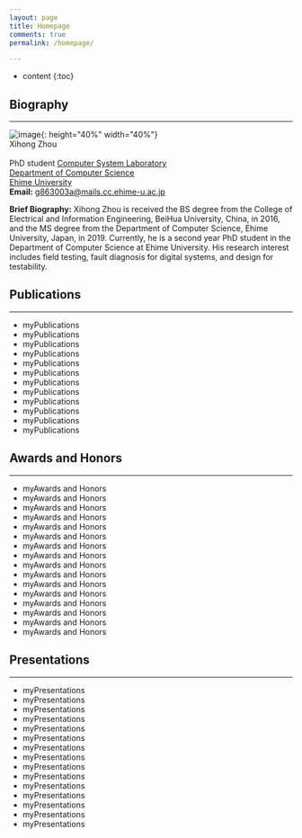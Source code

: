 ```yaml
---
layout: page
title: Homepage
comments: true
permalink: /homepage/

---
```


* content
{:toc}


## Biography

---

![image](https://xihongzhou.github.io/images/zhou.jpg){: height="40%" width="40%"} <br>
Xihong Zhou <br>  
PhD student  [Computer System Laboratory](http://larissa.cs.ehime-u.ac.jp/) <br> 
[Department of Computer Science](https://www.eng.ehime-u.ac.jp/rikougaku/outline/organization/ecs_cs_en.html) <br> 
 [Ehime University](https://www.ehime-u.ac.jp/) <br> **Email:** <g863003a@mails.cc.ehime-u.ac.jp> <br>

**Brief Biography:** Xihong Zhou is received the BS degree from the College of Electrical and Information Engineering, BeiHua University, China, in 2016, and the MS degree from the Department of Computer Science, Ehime University, Japan, in 2019. Currently, he is a second year PhD student in the Department of Computer Science at Ehime University. His research interest includes field testing, fault diagnosis for digital systems, and design for testability. <br>



## Publications

---

- myPublications
- myPublications
- myPublications
- myPublications
- myPublications
- myPublications
- myPublications
- myPublications
- myPublications
- myPublications
- myPublications
- myPublications

## Awards and Honors

---

- myAwards and Honors
- myAwards and Honors
- myAwards and Honors
- myAwards and Honors
- myAwards and Honors
- myAwards and Honors
- myAwards and Honors
- myAwards and Honors
- myAwards and Honors
- myAwards and Honors
- myAwards and Honors
- myAwards and Honors
- myAwards and Honors
- myAwards and Honors
- myAwards and Honors
- myAwards and Honors

## Presentations

---

- myPresentations
- myPresentations
- myPresentations
- myPresentations
- myPresentations
- myPresentations
- myPresentations
- myPresentations
- myPresentations
- myPresentations
- myPresentations
- myPresentations
- myPresentations
- myPresentations
- myPresentations
